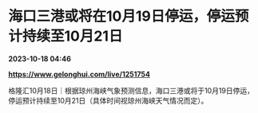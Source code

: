 # 海口三港或将在10月19日停运，停运预计持续至10月21日

**2023-10-18 04:46**

**https://www.gelonghui.com/live/1251754**

格隆汇10月18日｜根据琼州海峡气象预测信息，海口三港或将于10月19日停运，停运预计持续至10月21日（具体时间视琼州海峡天气情况而定）。